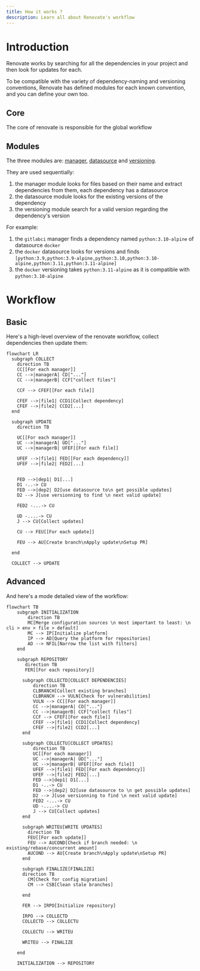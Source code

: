 ```yaml
---
title: How it works ?
description: Learn all about Renovate's workflow
---
```


# Introduction

Renovate works by searching for all the dependencies in your project and then look for updates for each.

To be compatible with the variety of dependency-naming and versioning conventions, Renovate has defined modules for each known convention, and you can define your own too.

## Core

The core of renovate is responsible for the global workflow

## Modules

The three modules are: [manager](../modules/manager/index.md), [datasource](../modules/datasource/index.md) and [versioning](../modules/versioning.md).

They are used sequentially:

1. the manager module looks for files based on their name and extract dependencies from them, each dependency has a datasource
2. the datasource module looks for the existing versions of the dependency
3. the versioning module search for a valid version regarding the dependency's version

For example:

1. the `gitlabci` manager finds a dependency named `python:3.10-alpine` of datasource `docker`
2. the `docker` datasource looks for versions and finds `[python:3.9,python:3.9-alpine,python:3.10,python:3.10-alpine,python:3.11,python:3.11-alpine]`
3. the `docker` versioning takes `python:3.11-alpine` as it is compatible with `python:3.10-alpine`

# Workflow

## Basic

Here's a high-level overview of the renovate workflow, collect dependencies then update them:

```mermaid
flowchart LR
  subgraph COLLECT
    direction TB
    CC[[For each manager]]
    CC -->|managerA| CD["..."]
    CC -->|managerB| CCF["collect files"]

    CCF --> CFEF[[For each file]]

    CFEF -->|file1| CCD1[Collect dependency]
    CFEF -->|file2| CCD2[...]
  end

  subgraph UPDATE
    direction TB

    UC[[For each manager]]
    UC -->|managerA| UD["..."]
    UC -->|managerB| UFEF[[For each file]]

    UFEF -->|file1| FED[[For each dependency]]
    UFEF -->|file2| FED2[...]


    FED -->|dep1| D1[...]
    D1 -..-> CU
    FED -->|dep2| D2[use datasource to\n get possible updates]
    D2 --> J[use versionning to find \n next valid update]

    FED2 -...-> CU

    UD -....-> CU
    J --> CU[Collect updates]

    CU --> FEU[[For each update]]

    FEU --> AU[Create branch\nApply update\nSetup PR]

  end

  COLLECT --> UPDATE
```

## Advanced

And here's a mode detailed view of the workflow:

```mermaid
flowchart TB
    subgraph INITIALIZATION
        direction TB
        MC[Merge configuration sources \n most important to least: \n cli > env > file > default]
        MC --> IP[Initialize platform]
        IP --> AD[Query the platform for repositories]
        AD --> NFIL[Narrow the list with filters]
    end

    subgraph REPOSITORY
       direction TB
       FER[[For each repository]]

      subgraph COLLECTD[COLLECT DEPENDENCIES]
          direction TB
          CLBRANCH[Collect existing branches]
          CLBRANCH --> VULN[Check for vulnerabilities]
          VULN --> CC[[For each manager]]
          CC -->|managerA| CD["..."]
          CC -->|managerB| CCF["collect files"]
          CCF --> CFEF[[For each file]]
          CFEF -->|file1| CCD1[Collect dependency]
          CFEF -->|file2| CCD2[...]
      end

      subgraph COLLECTU[COLLECT UPDATES]
          direction TB
          UC[[For each manager]]
          UC -->|managerA| UD["..."]
          UC -->|managerB| UFEF[[For each file]]
          UFEF -->|file1| FED[[For each dependency]]
          UFEF -->|file2| FED2[...]
          FED -->|dep1| D1[...]
          D1 -..-> CU
          FED -->|dep2| D2[use datasource to \n get possible updates]
          D2 --> J[use versionning to find \n next valid update]
          FED2 -...-> CU
          UD -....-> CU
          J --> CU[Collect updates]
      end

      subgraph WRITEU[WRITE UPDATES]
        direction TB
        FEU[[For each update]]
        FEU --> AUCOND[Check if branch needed: \n existing/rebase/concurrent amount]
        AUCOND --> AU[Create branch\nApply update\nSetup PR]
      end

      subgraph FINALIZE[FINALIZE]
      direction TB
        CM[Check for config migration]
        CM --> CSB[Clean stale branches]

      end

      FER --> IRPO[Initialize repository]

      IRPO --> COLLECTD
      COLLECTD --> COLLECTU

      COLLECTU --> WRITEU

      WRITEU --> FINALIZE

    end

    INITIALIZATION --> REPOSITORY
```
